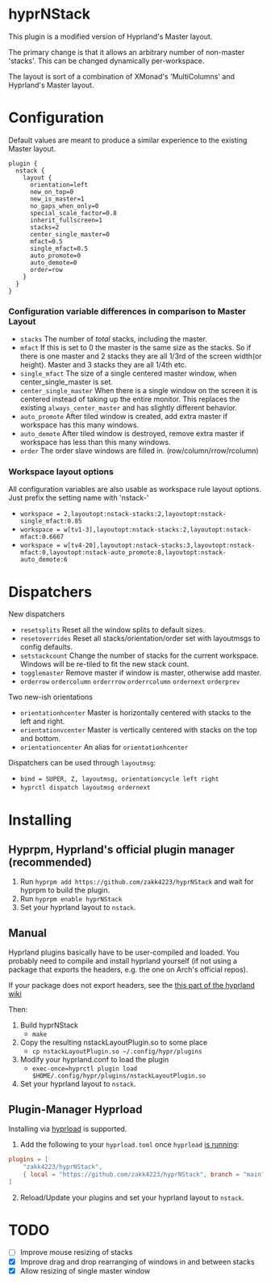# hyprNStack
This plugin is a modified version of Hyprland's Master layout. 

The primary change is that it allows an arbitrary number of non-master 'stacks'. This can be changed dynamically per-workspace.

The layout is sort of a combination of XMonad's 'MultiColumns' and Hyprland's Master layout.

# Configuration
Default values are meant to produce a similar experience to the existing Master layout.
```
plugin {
  nstack {
    layout {
      orientation=left
      new_on_top=0
      new_is_master=1
      no_gaps_when_only=0
      special_scale_factor=0.8
      inherit_fullscreen=1
      stacks=2
      center_single_master=0
      mfact=0.5
      single_mfact=0.5
      auto_promote=0
      auto_demote=0
      order=row
    }
  }
}
```

### Configuration variable differences in comparison to Master Layout
*  `stacks` The number of *total* stacks, including the master.
*  `mfact` If this is set to 0 the master is the same size as the stacks. So if there is one master and 2 stacks they are all 1/3rd of the screen width(or height). Master and 3 stacks they are all 1/4th etc.
*  `single_mfact` The size of a single centered master window, when center_single_master is set.  
*  `center_single_master` When there is a single window on the screen it is centered instead of taking up the entire monitor. This replaces the existing `always_center_master` and has slightly different behavior.
*  `auto_promote` After tiled window is created, add extra master if workspace has this many windows.
*  `auto_demote` After tiled window is destroyed, remove extra master if workspace has less than this many windows.
*  `order` The order slave windows are filled in. (row/column/rrow/rcolumn)

### Workspace layout options
All configuration variables are also usable as workspace rule layout options. Just prefix the setting name with 'nstack-'

 * `workspace = 2,layoutopt:nstack-stacks:2,layoutopt:nstack-single_mfact:0.85`
 * `workspace = w[tv1-3],layoutopt:nstack-stacks:2,layoutopt:nstack-mfact:0.6667`
 * `workspace = w[tv4-20],layoutopt:nstack-stacks:3,layoutopt:nstack-mfact:0,layoutopt:nstack-auto_promote:8,layoutopt:nstack-auto_demote:6`

# Dispatchers

New dispatchers
 * `resetsplits` Reset all the window splits to default sizes.
 * `resetoverrides` Reset all stacks/orientation/order set with layoutmsgs to config defaults.
 * `setstackcount` Change the number of stacks for the current workspace. Windows will be re-tiled to fit the new stack count.
 * `togglemaster` Remove master if window is master, otherwise add master.
 * `orderrow` `ordercolumn` `orderrrow` `orderrcolumn` `ordernext` `orderprev`

Two new-ish orientations
 * `orientationhcenter` Master is horizontally centered with stacks to the left and right. 
 * `orientationvcenter` Master is vertically centered with stacks on the top and bottom. 
 * `orientationcenter` An alias for `orientationhcenter`

Dispatchers can be used through `layoutmsg`:
 * `bind = SUPER, Z, layoutmsg, orientationcycle left right`
 * `hyprctl dispatch layoutmsg ordernext`

# Installing

## Hyprpm, Hyprland's official plugin manager (recommended)
1. Run `hyprpm add https://github.com/zakk4223/hyprNStack` and wait for hyprpm to build the plugin.
2. Run `hyprpm enable hyprNStack`
3. Set your hyprland layout to `nstack`.

## Manual
Hyprland plugins basically have to be user-compiled and loaded. You probably need to compile and install hyprland yourself (if not using a package that exports the headers, e.g. the one on Arch's official repos).
 
If your package does not export headers, see the [this part of the hyprland wiki](https://wiki.hyprland.org/Plugins/Using-Plugins/#preparing-hyprland-sources-for-plugins)

Then:

1. Build hyprNStack
   - `make`
2. Copy the resulting nstackLayoutPlugin.so to some place
   - `cp nstackLayoutPlugin.so ~/.config/hypr/plugins`
3. Modify your hyprland.conf to load the plugin
   - `exec-once=hyprctl plugin load $HOME/.config/hypr/plugins/nstackLayoutPlugin.so`
4. Set your hyprland layout to `nstack`. 

## Plugin-Manager Hyprload
Installing via [hyprload](https://github.com/Duckonaut/hyprload) is supported.


1. Add the following to your `hyprload.toml` once `hyprload` [is running](https://github.com/Duckonaut/hyprload#installing):
``` toml
plugins = [
    "zakk4223/hyprNStack",
    { local = "https://github.com/zakk4223/hyprNStack", branch = "main", name = "hyprNStack" },
]
```
2. Reload/Update your plugins and set your hyprland layout to `nstack`.

# TODO
- [ ] Improve mouse resizing of stacks
- [X] Improve drag and drop rearranging of windows in and between stacks
- [X] Allow resizing of single master window
